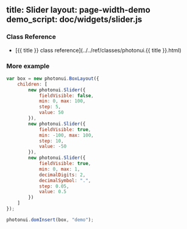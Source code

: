 title: Slider
layout: page-width-demo
demo_script: doc/widgets/slider.js
---

### Class Reference

* [{{ title }} class reference](../../ref/classes/photonui.{{ title }}.html)


### More example

```javascript
var box = new photonui.BoxLayout({
    children: [
        new photonui.Slider({
            fieldVisible: false,
            min: 0, max: 100,
            step: 5,
            value: 50
        }),
        new photonui.Slider({
            fieldVisible: true,
            min: -100, max: 100,
            step: 10,
            value: -50
        }),
        new photonui.Slider({
            fieldVisible: true,
            min: 0, max: 1,
            decimalDigits: 2,
            decimalSymbol: ".",
            step: 0.05,
            value: 0.5
        })
    ]
});

photonui.domInsert(box, "demo");
```


